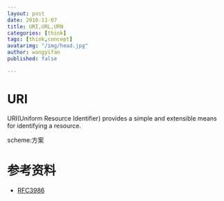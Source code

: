 ```yaml
---
layout: post
date: 2016-11-07
title: URI,URL,URN
categories: [think]
tags: [think,concept]
avatarimg: "/img/head.jpg"
author: wangyifan
published: false

---
```


# URI

URI(Uniform Resource Identifier) provides a simple and extensible means for identifying a resource.  

scheme:方案

# 参考资料

- [RFC3986](https://tools.ietf.org/html/rfc3986)
